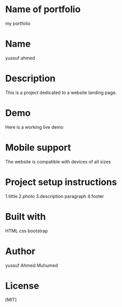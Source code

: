 # Name of portfolio
my portfolio
# Name
yussuf ahmed
# Description
This is a project dedicated to a website landing page.
# Demo
Here is a working live demo
# Mobile support
The website is compatible with devices of all sizes
# Project setup instructions
1.tittle
2.photo
3.description paragraph
4.footer
# Built with 
HTML css bootstrap
# Author
yussuf Ahmed Muhumed
# License
[MIT]

